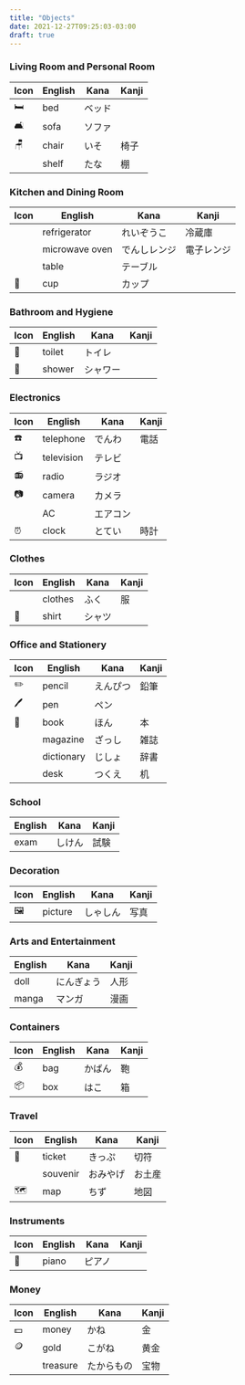 ```yaml
---
title: "Objects"
date: 2021-12-27T09:25:03-03:00
draft: true
---
```

### Living Room and Personal Room
| Icon | English | Kana     | Kanji |
|------|---------|----------|-------|
| 🛏️   | bed     | ベッド   |       |
| 🛋️   | sofa    | ソファ   |       |
| 🪑   | chair   | いそ     | 椅子  |
|      | shelf   | たな     | 棚    |

### Kitchen and Dining Room
| Icon | English        | Kana         | Kanji      |
|------|----------------|--------------|------------|
|      | refrigerator   | れいぞうこ   | 冷蔵庫     |
|      | microwave oven | でんしレンジ | 電子レンジ |
|      | table          | テーブル     |            |
| 🥤   | cup            | カップ       |            |

### Bathroom and Hygiene
| Icon | English | Kana     | Kanji |
|------|---------|----------|-------|
| 🚽   | toilet  | トイレ   |       |      
| 🚿   | shower  | シャワー |       |

### Electronics
| Icon | English    | Kana     | Kanji |
|------|------------|----------|-------|
| ☎️    | telephone  | でんわ   | 電話  |
| 📺   | television | テレビ   |       |
| 📻   | radio      | ラジオ   |       |
| 📷   | camera     | カメラ   |       |
|      | AC         | エアコン |       |
| ⏰   | clock      | とてい   | 時計  |

### Clothes
| Icon | English | Kana   | Kanji |
|------|---------|--------|-------|
|      | clothes | ふく   | 服    |
| 👕   | shirt   | シャツ |       |

### Office and Stationery
| Icon | English    | Kana     | Kanji |
|------|------------|----------|-------|
| ✏️    | pencil     | えんぴつ | 鉛筆  |
| 🖊️   | pen        | ペン     |       |
| 📕   | book       | ほん     | 本    |
|      | magazine   | ざっし   | 雑誌  |
|      | dictionary | じしょ   | 辞書  |
|      | desk       | つくえ   | 机    |

### School
| English | Kana   | Kanji |
|---------|--------|-------|
| exam    | しけん | 試験  |

### Decoration
| Icon | English | Kana     | Kanji |
|------|---------|----------|-------|
| 🖼️   | picture | しゃしん | 写真  |

### Arts and Entertainment
| English | Kana       | Kanji |
|---------|------------|-------|
| doll    | にんぎょう | 人形  |
| manga   | マンガ     | 漫画  |

### Containers
| Icon | English | Kana   | Kanji |
|------|---------|--------|-------|
| 💰   | bag     | かばん | 鞄    |
| 📦   | box     | はこ   | 箱    |

### Travel
| Icon | English  | Kana     | Kanji  |
|------|----------|----------|--------|
| 🎫   | ticket   | きっぷ   | 切符   |
|      | souvenir | おみやげ | お土産 |
| 🗺️   | map      | ちず     | 地図   |

### Instruments
| Icon | English | Kana   | Kanji |
|------|---------|--------|-------|
| 🎹   | piano   | ピアノ |       |

### Money
| Icon | English  | Kana       | Kanji |
|------|----------|------------|-------|
| 💵   | money    | かね       | 金    |
| 🪙    | gold     | こがね     | 黄金  |
|      | treasure | たからもの | 宝物  |
